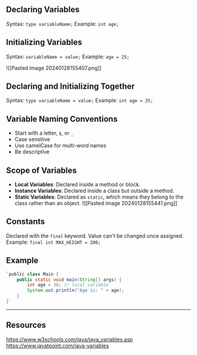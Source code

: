 
## Declaring Variables

Syntax: `type variableName;` Example: `int age;`

## Initializing Variables

Syntax: `variableName = value;` Example: `age = 25;`

![[Pasted image 20240128155407.png]]

## Declaring and Initializing Together

Syntax: `type variableName = value;` Example: `int age = 25;`

## Variable Naming Conventions

- Start with a letter, `$`, or `_`
- Case sensitive
- Use camelCase for multi-word names
- Be descriptive

## Scope of Variables

- **Local Variables**: Declared inside a method or block.
- **Instance Variables**: Declared inside a class but outside a method.
- **Static Variables**: Declared as `static`, which means they belong to the class rather than an object.
![[Pasted image 20240128155441.png]]
## Constants

Declared with the `final` keyword. Value can't be changed once assigned. Example: `final int MAX_HEIGHT = 200;`

## Example

```java
`public class Main {     
	public static void main(String[] args) {         
		int age = 30; // local variable         
		System.out.println("Age is: " + age);     
	} 
}`
```

---

## Resources

https://www.w3schools.com/java/java_variables.asp
https://www.javatpoint.com/java-variables